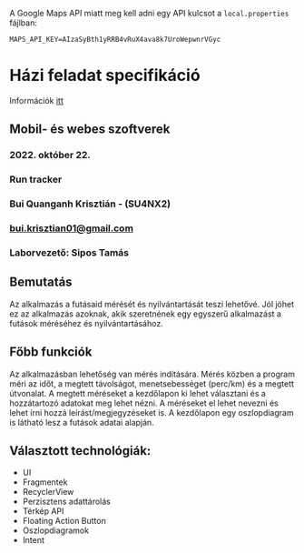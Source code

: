 A Google Maps API miatt meg kell adni egy API kulcsot a `local.properties` fájlban:
```
MAPS_API_KEY=AIzaSyBth1yRRB4vRuX4ava8k7UroWepwnrVGyc
```

# Házi feladat specifikáció

Információk [itt](https://viauac00.github.io/laborok/hf)

## Mobil- és webes szoftverek
### 2022. október 22.
### Run tracker
### Bui Quanganh Krisztián - (SU4NX2)
### bui.krisztian01@gmail.com 
### Laborvezető: Sipos Tamás

## Bemutatás

Az alkalmazás a futásaid mérését és nyilvántartását teszi lehetővé. Jól jöhet ez az alkalmazás azoknak, akik szeretnének egy egyszerű alkalmazást a futások méréséhez és nyilvántartásához.

## Főbb funkciók

Az alkalmazásban lehetőség van mérés indítására. Mérés közben a program méri az időt, a megtett távolságot, menetsebességet (perc/km) és a megtett útvonalat. A megtett méréseket a kezdőlapon ki lehet választani és a hozzátartozó adatokat meg lehet nézni. A méréseket el lehet nevezni és lehet írni hozzá leírást/megjegyzéseket is. A kezdőlapon egy oszlopdiagram is látható lesz a futások adatai alapján.

## Választott technológiák:

- UI
- Fragmentek
- RecyclerView
- Perzisztens adattárolás
- Térkép API
- Floating Action Button
- Oszlopdiagramok
- Intent
